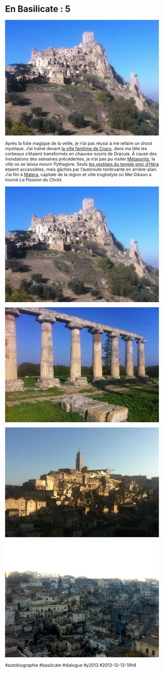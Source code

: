 # En Basilicate : 5

![](_i/craco1.webp)

Après la folie magique de la veille, je n’ai pas réussi à me refaire un shoot mystique. J’ai traîné devant [la ville fantôme de Craco](http://fr.wikipedia.org/wiki/Craco), dans ma tête les corbeaux s’étaient transformés en chauves-souris de Dracula. À cause des inondations des semaines précédentes, je n’ai pas pu visiter [Metaponto](http://fr.wikipedia.org/wiki/M%C3%A9taponte), la ville où se laissa mourir Pythagore. Seuls [les vestiges du temple grec d’Héra](http://it.wikipedia.org/wiki/Tavole_Palatine) étaient accessibles, mais gâchés par l’autoroute tonitruante en arrière-plan. J’ai fini à [Matera](http://fr.wikipedia.org/wiki/Matera), capitale de la région et ville troglodyte où Mel Gibson a tourné *La Passion du Christ*.

![Craco, l’autre château de Dracula](_i/craco1.webp)

![Tavole Palatine](_i/tavolapalatinejpg.webp)

![Matera](_i/matera1.webp)

![Matera](_i/matera2.webp)



#autobiographie #basilicate #dialogue #y2013 #2013-12-13-19h8
